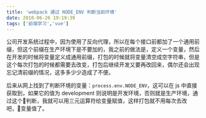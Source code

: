 ```yaml
---
title: 'webpack 通过 NODE_ENV 判断当前环境'
date: 2018-06-26 19:19:39
tags: ['前端学习','vue']
---
```

公司开发系统过程中，因为使用了反向代理，所以在每个接口前都加了一个通用前缀，但这个前缀在生产环境下是不要加的，我之前的做法是，定义一个变量，然后在开发的时候将变量定义成通用前缀，打包的时候就将变量清空成空字符串，但是这个每次打包的时候都需要去改变，打包后继续开发又要再改回来，偶尔还会出现忘记清前缀的情况，这多多少少造成了不便。

<!-- more -->
后来从网上找到了判断环境的变量：`process.env.NODE_ENV`，这可以在 js 中直接获取到，如果它的值为 development 则说明是开发环境，否则就是生产环境，通过这个判断，我就可以用三元运算符给变量赋值，这样打包就不用每次去改吧，变量值了。